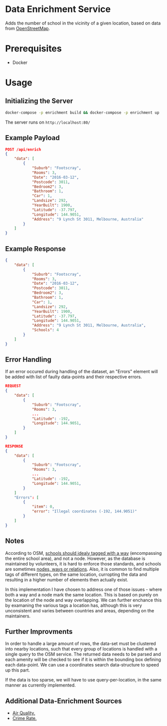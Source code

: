 # Data Enrichment Service
Adds the number of school in the vicinity of a given location, based on data from [OpenStreetMap](https://wiki.openstreetmap.org/wiki/Main_Page).

# Prerequisites
- Docker

# Usage
## Initializing the Server
```bash
docker-compose -p enrichment build && docker-compose -p enrichment up
```

The server runs on `http://localhost:80/`

## Example Payload
```json
POST /api/enrich
{
    "data": [
        {
            "Suburb": "Footscray",
            "Rooms": 3,
            "Date": "2016-03-12",
            "Postcode": 3011,
            "Bedroom2": 3,
            "Bathroom": 1,
            "Car": 1,
            "Landsize": 292,
            "YearBuilt": 1900,
            "Latitude": -37.797,
            "Longitude": 144.9051,
            "Address": "9 Lynch St 3011, Melbourne, Australia"
        }
    ]
}
```

## Example Response
```json
{
    "data": [
        {
            "Suburb": "Footscray",
            "Rooms": 3,
            "Date": "2016-03-12",
            "Postcode": 3011,
            "Bedroom2": 3,
            "Bathroom": 1,
            "Car": 1,
            "Landsize": 292,
            "YearBuilt": 1900,
            "Latitude": -37.797,
            "Longitude": 144.9051,
            "Address": "9 Lynch St 3011, Melbourne, Australia",
            "Schools": 4
        }
    ]
}
```


## Error Handling
If an error occured during handling of the dataset, an "Errors" element will be added with list of faulty data-points and their respective errors.

```json
REQUEST 
{
    "data": [
        {
            "Suburb": "Footscray",
            "Rooms": 3,
            ...
            "Latitude": -192,
            "Longitude": 144.9051,
        }
    ]
}

RESPONSE
{
    "data": [
        {
            "Suburb": "Footscray",
            "Rooms": 3,
            ...
            "Latitude": -192,
            "Longitude": 144.9051,
        }
    ]
    "Errors": [
        {
            "item": 0,
            "error": "Illegal coordinates (-192, 144.9051)"
        }
    ]
}
```

## Notes
According to OSM, [schools should idealy tagged with a way](https://help.openstreetmap.org/questions/17168/display-of-amenity-symbol-for-buildings) (encompassing the entire school area), and not a node. However, as the database is maintained by volunteers, it is hard to enforce those standards, and schools are sometimes [nodes, ways or relations](https://taginfo.openstreetmap.org/tags/amenity=school). Also, it is common to find multiple tags of different types, on the same location, curropting the data and resulting in a higher number of elements then actually exist. 

In this implementation I have chosen to address one of those issues - where both a way and a node mark the same location. This is based on purely on the location of the node and way overlapping. We can further enchance this by examaning the various tags a location has, although this is very unconsistent and varies between countries and areas, depending on the maintainers.

## Further Improvments
In order to handle a large amount of rows, the data-set must be clustered into nearby locations, such that every group of locations is handled with a single query to the OSM service. The returned data needs to be parsed and each amenity will be checked to see if it is within the bounding box defining each data-point. We can use a coordinates search data-structure to speed up this part.

If the data is too sparse, we will have to use query-per-location, in the same manner as currently implemented. 

## Additional Data-Enrichment Sources
- [Air Quality.](https://breezometer.com/products/air-quality-api)
- [Crime Rate.](https://www.crimeometer.com/crime-data-api)
